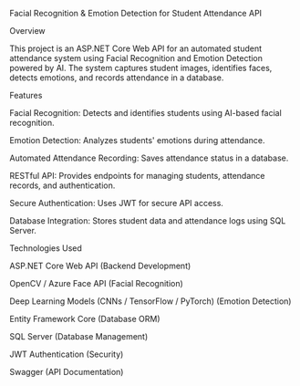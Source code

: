 Facial Recognition & Emotion Detection for Student Attendance API

Overview

This project is an ASP.NET Core Web API for an automated student attendance system using Facial Recognition and Emotion Detection powered by AI. The system captures student images, identifies faces, detects emotions, and records attendance in a database.

Features

Facial Recognition: Detects and identifies students using AI-based facial recognition.

Emotion Detection: Analyzes students' emotions during attendance.

Automated Attendance Recording: Saves attendance status in a database.

RESTful API: Provides endpoints for managing students, attendance records, and authentication.

Secure Authentication: Uses JWT for secure API access.

Database Integration: Stores student data and attendance logs using SQL Server.

Technologies Used

ASP.NET Core Web API (Backend Development)

OpenCV / Azure Face API (Facial Recognition)

Deep Learning Models (CNNs / TensorFlow / PyTorch) (Emotion Detection)

Entity Framework Core (Database ORM)

SQL Server (Database Management)

JWT Authentication (Security)

Swagger (API Documentation)
